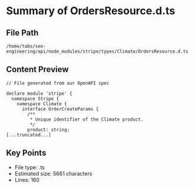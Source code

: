 # Summary of OrdersResource.d.ts
  
## File Path
`/home/tabs/seo-engineering/api/node_modules/stripe/types/Climate/OrdersResource.d.ts`

## Content Preview
```
// File generated from our OpenAPI spec

declare module 'stripe' {
  namespace Stripe {
    namespace Climate {
      interface OrderCreateParams {
        /**
         * Unique identifier of the Climate product.
         */
        product: string;
[...truncated...]
```

## Key Points
- File type: .ts
- Estimated size: 5661 characters
- Lines: 160
